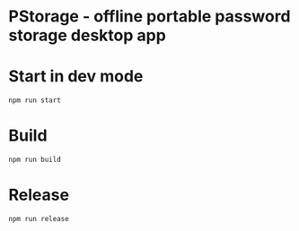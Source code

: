 # PStorage - offline portable password storage desktop app

# Start in dev mode
`npm run start`

# Build
`npm run build`

# Release
`npm run release`
